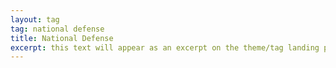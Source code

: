 ```yaml
---
layout: tag
tag: national defense
title: National Defense
excerpt: this text will appear as an excerpt on the theme/tag landing page
---
```

